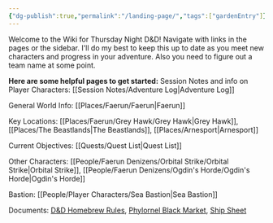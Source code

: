```yaml
---
{"dg-publish":true,"permalink":"/landing-page/","tags":["gardenEntry"]}
---
```


Welcome to the Wiki for Thursday Night D&D!  Navigate with links in the pages or the sidebar.  I'll do my best to keep this up to date as you meet new characters and progress in your adventure.  Also you need to figure out a team name at some point.  

**Here are some helpful pages to get started:**
Session Notes and info on Player Characters: [[Session Notes/Adventure Log\|Adventure Log]]

General World Info: [[Places/Faerun/Faerun\|Faerun]]

Key Locations: [[Places/Faerun/Grey Hawk/Grey Hawk\|Grey Hawk]], [[Places/The Beastlands\|The Beastlands]], [[Places/Arnesport\|Arnesport]]

Current Objectives: [[Quests/Quest List\|Quest List]]

Other Characters: [[People/Faerun Denizens/Orbital Strike/Orbital Strike\|Orbital Strike]], [[People/Faerun Denizens/Ogdin's Horde/Ogdin's Horde\|Ogdin's Horde]]

Bastion: [[People/Player Characters/Sea Bastion\|Sea Bastion]]

Documents: [D&D Homebrew Rules](https://drive.google.com/file/d/1oBrAxfaBO1hYoVFVPK74eQr2VrdbR1ZV/view?usp=drive_link), [Phylornel Black Market](https://drive.google.com/file/d/1vj8GVRPaZ4hROq21e9YAyB8eDvq17kjS/view?usp=drive_link), [Ship Sheet](https://drive.google.com/file/d/1ejznXrbJOL9G4NIqeVg5YbBzoXzA9-Lp/view?usp=drive_link)